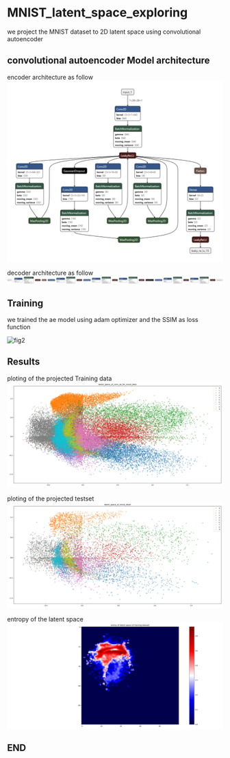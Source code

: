# MNIST_latent_space_exploring
we project the MNIST dataset to 2D latent space using convolutional autoencoder
## convolutional autoencoder Model architecture
encoder architecture as follow 
![fig0](https://github.com/zaky-fetoh/MNIST_latent_space_exploring/blob/main/Resulting_figs/enco.png) 

decoder architecture as follow 
![fig1](https://github.com/zaky-fetoh/MNIST_latent_space_exploring/blob/main/Resulting_figs/decoder.png) 
 
## Training 
we trained the ae model using adam optimizer and the SSIM as loss function 


![fig2](https://wikimedia.org/api/rest_v1/media/math/render/svg/63349f3ee17e396915f6c25221ae488c3bb54b66)

## Results 
ploting of the projected Training data 
![fig3](https://github.com/zaky-fetoh/MNIST_latent_space_exploring/blob/main/Resulting_figs/mnist_training_dtlatent_space.png)

ploting of the projected testset
![fig4](https://github.com/zaky-fetoh/MNIST_latent_space_exploring/blob/main/Resulting_figs/mnist_testing_set_latent_space.png)

entropy of the latent space
![fig5](https://github.com/zaky-fetoh/MNIST_latent_space_exploring/blob/main/Resulting_figs/mnist_trainingset_latent_space_entropy.png)

## END

